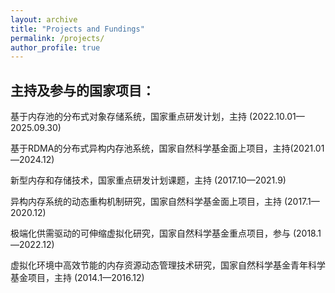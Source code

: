 ```yaml
---
layout: archive
title: "Projects and Fundings"
permalink: /projects/
author_profile: true
---
```

主持及参与的国家项目：
---

基于内存池的分布式对象存储系统，国家重点研发计划，主持 (2022.10.01—2025.09.30)

基于RDMA的分布式异构内存池系统，国家自然科学基金面上项目，主持(2021.01—2024.12)

新型内存和存储技术，国家重点研发计划课题，主持 (2017.10—2021.9)

异构内存系统的动态重构机制研究，国家自然科学基金面上项目，主持 (2017.1—2020.12)

极端化供需驱动的可伸缩虚拟化研究，国家自然科学基金重点项目，参与 (2018.1—2022.12)

虚拟化环境中高效节能的内存资源动态管理技术研究，国家自然科学基金青年科学基金项目，主持 (2014.1—2016.12)

